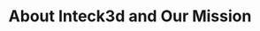 ---
title: About Inteck3d and Our Mission
description: 
bannerh1: About Us
layout: about

heading1: Lorem ipsum dolor sit amet, consectetur adipiscing elit. Morbi lectus ligula, congue eu quam in, pulvinar facilisis purus. 

about1: "Proin ornare pulvinar felis vitae feugiat. Pellentesque habitant morbi tristique senectus et netus et malesuada fames ac turpis egestas. Duis eu luctus ligula. Donec ullamcorper quis purus cursus scelerisque. Sed blandit vestibulum eros, id tempor magna lacinia ut. Morbi iaculis blandit ex vulputate tristique. Vivamus placerat vel eros sed interdum. Nunc suscipit ligula odio, non congue erat maximus sit amet. Ut enim est, accumsan quis ullamcorper nec, lacinia ut ipsum. Sed tempor diam vel diam rutrum sollicitudin at vitae magna. Nulla facilisi. Sed pretium, metus eu tincidunt accumsan, ligula leo ullamcorper eros, id venenatis purus purus id eros. Aenean at nisl ac lacus porta pretium ac vitae dui. Suspendisse dapibus justo ac pharetra pulvinar.<br><br>

Vivamus volutpat vulputate sem, a malesuada lacus tincidunt id. Sed bibendum nisl quis ultricies mollis. Aenean sed laoreet massa. Aenean ac eros metus. Fusce congue turpis rhoncus est interdum ultrices ac ut mi. Duis pellentesque rhoncus tincidunt. Aenean at neque iaculis tortor dignissim egestas. Sed placerat semper ex, non malesuada leo blandit nec. Nunc faucibus tincidunt nunc ut congue. In venenatis ipsum at ante condimentum laoreet. Proin finibus sem scelerisque tellus mollis bibendum. Cras pretium non leo et malesuada. Etiam molestie nisl a diam placerat pulvinar. Maecenas dictum leo blandit magna tempor elementum. Nulla ultrices vitae diam eu posuere."

heading2: Priority Customer Service And Support
box1: QUICK RESPONSE TIME
box1_desc: There's nothing worse than asking for help and receiving a delayed response, or no answer at all! We prioritize a fast response time so we can address your needs in the moment. If you need a quote or assistance, we're always available and ready to help.

box2: 100% MONEY BACK GUARANTEE
box2_desc: If you are not entirely satisfied with our products...we refund you. No questions asked or gimmicks. There's no risk for you to test our products. Just try it out and see if it's for you. If not, simply send us back your bottle (even if it's empty!) and we will refund all your money...AND you get to keep the bonuses!

box3: SPECIALIZED KNOWLEDGE
box3_desc: Don't settle for a generic product that will only prove to be harmful to you, your children, or your pets. We specialize in high-quality cleaning products and services that make the world a better place. We value honesty and quality work that our customers can count on. 

cta: QUESTIONS ABOUT OUR SERVICES?
cta_sub: 
cta_link: /contact
---